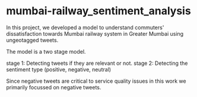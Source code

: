 # mumbai-railway_sentiment_analysis
In this project, we developed a model to understand commuters' dissatisfaction towards Mumbai railway system in Greater Mumbai using ungeotagged tweets. 

The model is a two stage model.

stage 1: Detecting tweets if they are relevant or not.
stage 2: Detecting the sentiment type (positive, negative, neutral) 

Since negative tweets are critical to service quality issues in this work we primarily focussed on negative tweets.

